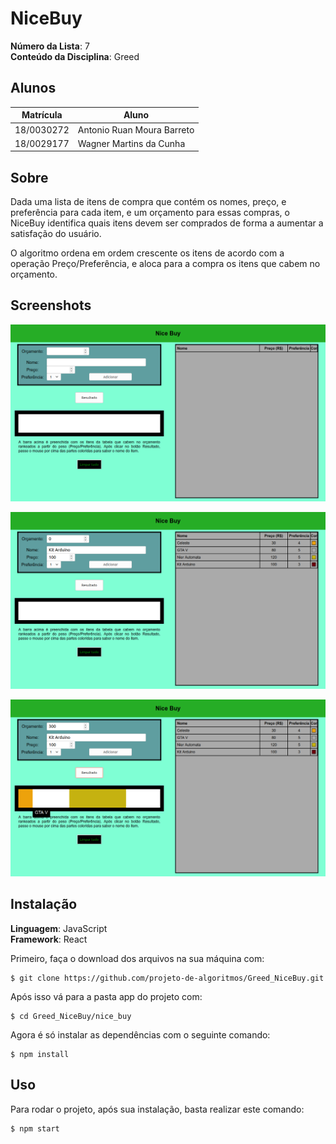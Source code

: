 # NiceBuy

**Número da Lista**: 7<br>
**Conteúdo da Disciplina**: Greed<br>

## Alunos
|Matrícula | Aluno |
| -- | -- |
| 18/0030272  | Antonio Ruan Moura Barreto |
| 18/0029177  | Wagner Martins da Cunha |

## Sobre 

Dada uma lista de itens de compra que contém os nomes, preço, e preferência para cada item, e um orçamento para essas compras, o NiceBuy identifica quais itens devem ser comprados de forma a aumentar a satisfação do usuário.

O algoritmo ordena em ordem crescente os itens de acordo com a operação Preço/Preferência, e aloca para a compra os itens que cabem no orçamento.

## Screenshots

![Estado inicial](./assets/print01.png)

![Tabela preenchida](./assets/print02.png)

![Resultado](./assets/print03.png)

## Instalação 
**Linguagem**: JavaScript<br>
**Framework**: React<br>

Primeiro, faça o download dos arquivos na sua máquina com:

```
$ git clone https://github.com/projeto-de-algoritmos/Greed_NiceBuy.git
```

Após isso vá para a pasta app do projeto com:

```
$ cd Greed_NiceBuy/nice_buy
```

Agora é só instalar as dependências com o seguinte comando:

```
$ npm install
```

## Uso 

Para rodar o projeto, após sua instalação, basta realizar este comando:

```
$ npm start
```





